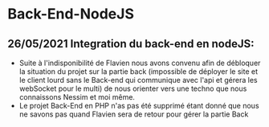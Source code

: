 # Back-End-NodeJS
## 26/05/2021 Integration du back-end en nodeJS:  
- Suite à l'indisponibilité  de Flavien nous avons convenu afin de débloquer la situation du projet sur la partie back (impossible de déployer le site et le client lourd sans le Back-end qui communique avec l'api et gérera les webSocket pour le multi)  de nous orienter vers une techno que nous connaissons Nessim et moi même.  
- Le projet Back-End en PHP n'as pas été supprimé étant donné que nous ne savons pas quand Flavien sera de retour pour gérer la partie Back
